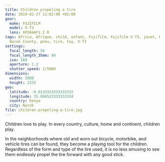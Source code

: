 ```yaml
---
title: Children propeling a tire
date: 2019-02-27 11:02:00 +02:00
gear:
  make: FUJIFILM
  model: X-T3
  lens: XF56mmF1.2 R
tags: Africa, Afrique, child, enfant, Fujifilm, Fujifilm X-T3, jouet, Kenya,
  Narok County, pneu, tire, toy, X-T3
settings:
  focal_length: 56
  focal_length_35mm: 84
  iso: 160
  aperture: 1.2
  shutter_speed: 1/5000
dimensions:
  width: 3500
  height: 2333
geo:
  latitude: -0.8133333333333332
  longitude: 35.896523333333334
  country: Kenya
  city: Narok
file: children-propeling-a-tire.jpg
---
```


Children love to play. In every country, culture, home and continent, children play.

In the neighborhoods where old and worn out bicycle, motorbike, and vehicle tires can be found, they become a playing tool for the children. Regardless of the form and type of the tire used, it is no less amusing to see them endlessly propel the tire forward with any good stick.
